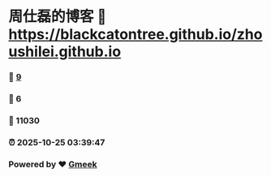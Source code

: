 # 周仕磊的博客 :link: https://blackcatontree.github.io/zhoushilei.github.io 
### :page_facing_up: [9](https://blackcatontree.github.io/zhoushilei.github.io/tag.html) 
### :speech_balloon: 6 
### :hibiscus: 11030 
### :alarm_clock: 2025-10-25 03:39:47 
### Powered by :heart: [Gmeek](https://github.com/Meekdai/Gmeek)
